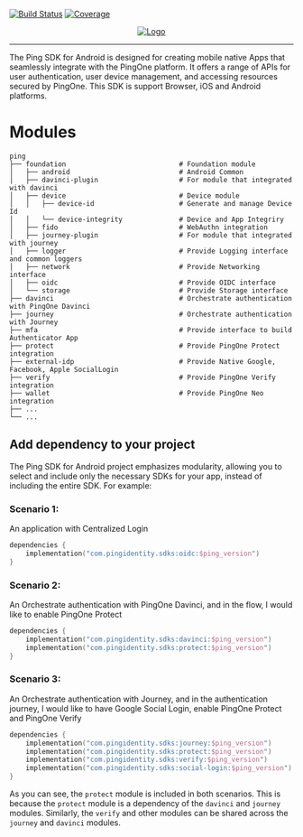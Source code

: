 [![Build Status](https://github.com/ForgeRock/ping-android-sdk/actions/workflows/ci.yaml/badge.svg)](https://github.com/ForgeRock/ping-android-sdk/actions/workflows/ci.yaml)
[![Coverage](https://codecov.io/gh/ForgeRock/unified-sdk-android/graph/badge.svg?token=1UYU8JMS8C)](https://codecov.io/gh/ForgeRock/unified-sdk-android)

<p align="center">
  <a href="https://github.com/ForgeRock/ping-android-sdk">
    <img src="https://www.pingidentity.com/content/dam/picr/nav/Ping-Logo-2.svg" alt="Logo">
  </a>
  <hr/>
</p>

The Ping SDK for Android is designed for creating mobile native Apps that seamlessly integrate with the PingOne platform.
It offers a range of APIs for user authentication, user device management, and accessing resources secured by PingOne.
This SDK is support Browser, iOS and Android platforms.

# Modules

    ping 
    ├── foundation                            # Foundation module
    │   ├── android                           # Android Common
    │   ├── davinci-plugin                    # For module that integrated with davinci
    │   ├── device                            # Device module
    │   │   ├── device-id                     # Generate and manage Device Id
    │   │   └── device-integrity              # Device and App Integriry
    │   ├── fido                              # WebAuthn integration
    │   ├── journey-plugin                    # For module that integrated with journey
    │   ├── logger                            # Provide Logging interface and common loggers
    │   ├── network                           # Provide Networking interface
    │   ├── oidc                              # Provide OIDC interface
    │   └── storage                           # Provide Storage interface
    ├── davinci                               # Orchestrate authentication with PingOne Davinci
    ├── journey                               # Orchestrate authentication with Journey
    ├── mfa                                   # Provide interface to build Authenticator App
    ├── protect                               # Provide PingOne Protect integration
    ├── external-idp                          # Provide Native Google, Facebook, Apple SocialLogin
    ├── verify                                # Provide PingOne Verify integration
    ├── wallet                                # Provide PingOne Neo integration
    ├── ...
    └── ...

## Add dependency to your project

The Ping SDK for Android project emphasizes modularity, allowing you to select and include only the necessary SDKs for your app, instead of including the entire SDK.
For example:

### Scenario 1:

An application with Centralized Login

```kotlin
dependencies {
    implementation("com.pingidentity.sdks:oidc:$ping_version")
}
```

### Scenario 2:

An Orchestrate authentication with PingOne Davinci, and in the flow, I would like to enable PingOne Protect

```kotlin
dependencies {
    implementation("com.pingidentity.sdks:davinci:$ping_version")
    implementation("com.pingidentity.sdks:protect:$ping_version")
}
```

### Scenario 3:

An Orchestrate authentication with Journey, and in the authentication journey, I would like to have Google Social Login,
enable PingOne Protect and PingOne Verify

```kotlin
dependencies {
    implementation("com.pingidentity.sdks:journey:$ping_version")
    implementation("com.pingidentity.sdks:protect:$ping_version")
    implementation("com.pingidentity.sdks:verify:$ping_version")
    implementation("com.pingidentity.sdks:social-login:$ping_version")
}
```

As you can see, the `protect` module is included in both scenarios. 
This is because the `protect` module is a dependency of the `davinci` and `journey` modules.
Similarly, the `verify` and other modules can be shared across the `journey` and `davinci` modules.